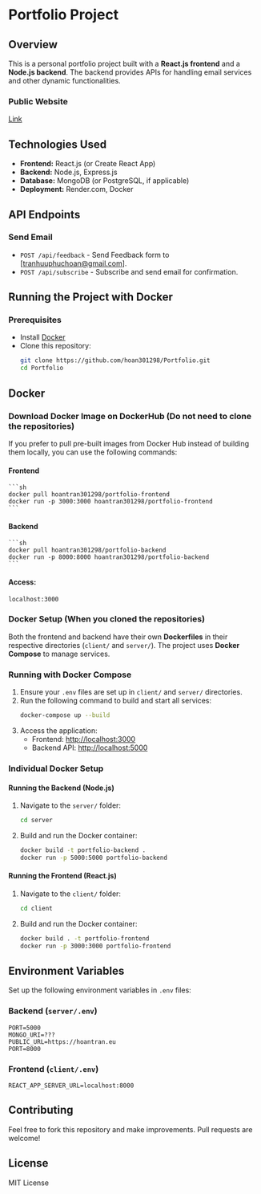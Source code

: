 # Portfolio Project

## Overview
This is a personal portfolio project built with a **React.js frontend** and a **Node.js backend**. The backend provides APIs for handling email services and other dynamic functionalities.

### Public Website
[Link](https://www.hoantran.eu)

## Technologies Used
- **Frontend:** React.js (or Create React App)
- **Backend:** Node.js, Express.js
- **Database:** MongoDB (or PostgreSQL, if applicable)
- **Deployment:** Render.com, Docker

## API Endpoints
### Send Email
- `POST /api/feedback` - Send Feedback form to [tranhuuphuchoan@gmail.com].
- `POST /api/subscribe` - Subscribe and send email for confirmation.

## Running the Project with Docker

### Prerequisites
- Install [Docker](https://www.docker.com/)
- Clone this repository:
  ```sh
  git clone https://github.com/hoan301298/Portfolio.git
  cd Portfolio
  ```

## Docker

### Download Docker Image on DockerHub (Do not need to clone the repositories)

If you prefer to pull pre-built images from Docker Hub instead of building them locally, you can use the following commands:

#### Frontend
    ```sh
    docker pull hoantran301298/portfolio-frontend
    docker run -p 3000:3000 hoantran301298/portfolio-frontend
    ```

#### Backend
    ```sh
    docker pull hoantran301298/portfolio-backend
    docker run -p 8000:8000 hoantran301298/portfolio-backend
    ```

#### Access:
    localhost:3000

### Docker Setup (When you cloned the repositories)

Both the frontend and backend have their own **Dockerfiles** in their respective directories (`client/` and `server/`). The project uses **Docker Compose** to manage services.

### Running with Docker Compose
1. Ensure your `.env` files are set up in `client/` and `server/` directories.
2. Run the following command to build and start all services:
   ```sh
   docker-compose up --build
   ```
3. Access the application:
   - Frontend: [http://localhost:3000](http://localhost:3000)
   - Backend API: [http://localhost:5000](http://localhost:5000)

### Individual Docker Setup
#### Running the Backend (Node.js)
1. Navigate to the `server/` folder:
   ```sh
   cd server
   ```
2. Build and run the Docker container:
   ```sh
   docker build -t portfolio-backend .
   docker run -p 5000:5000 portfolio-backend
   ```

#### Running the Frontend (React.js)
1. Navigate to the `client/` folder:
   ```sh
   cd client
   ```
2. Build and run the Docker container:
   ```sh
   docker build . -t portfolio-frontend
   docker run -p 3000:3000 portfolio-frontend
   ```

## Environment Variables
Set up the following environment variables in `.env` files:
### Backend (`server/.env`)
```
PORT=5000
MONGO_URI=???
PUBLIC_URL=https://hoantran.eu
PORT=8000
```

### Frontend (`client/.env`)
```
REACT_APP_SERVER_URL=localhost:8000
```

## Contributing
Feel free to fork this repository and make improvements. Pull requests are welcome!

## License
MIT License

